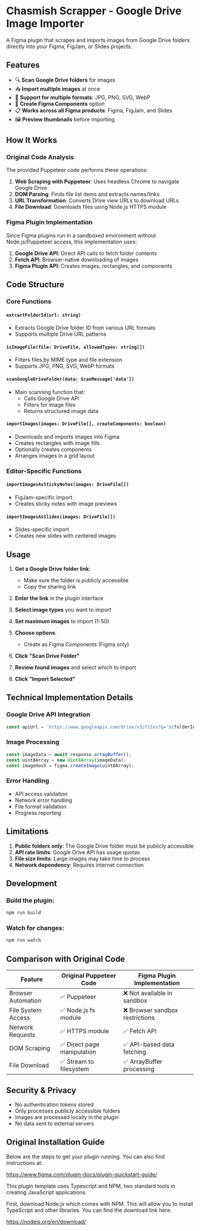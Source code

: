 # Chasmish Scrapper - Google Drive Image Importer

A Figma plugin that scrapes and imports images from Google Drive folders directly into your Figma, FigJam, or Slides projects.

## Features

- 🔍 **Scan Google Drive folders** for images
- 📥 **Import multiple images** at once
- 🎨 **Support for multiple formats**: JPG, PNG, SVG, WebP
- 🧩 **Create Figma Components** option
- 📋 **Works across all Figma products**: Figma, FigJam, and Slides
- 🖼️ **Preview thumbnails** before importing

## How It Works

### Original Code Analysis

The provided Puppeteer code performs these operations:

1. **Web Scraping with Puppeteer**: Uses headless Chrome to navigate Google Drive
2. **DOM Parsing**: Finds file list items and extracts names/links
3. **URL Transformation**: Converts Drive view URLs to download URLs
4. **File Download**: Downloads files using Node.js HTTPS module

### Figma Plugin Implementation

Since Figma plugins run in a sandboxed environment without Node.js/Puppeteer access, this implementation uses:

1. **Google Drive API**: Direct API calls to fetch folder contents
2. **Fetch API**: Browser-native downloading of images
3. **Figma Plugin API**: Creates images, rectangles, and components

## Code Structure

### Core Functions

#### `extractFolderId(url: string)`

- Extracts Google Drive folder ID from various URL formats
- Supports multiple Drive URL patterns

#### `isImageFile(file: DriveFile, allowedTypes: string[])`

- Filters files by MIME type and file extension
- Supports JPG, PNG, SVG, WebP formats

#### `scanGoogleDriveFolder(data: ScanMessage['data'])`

- Main scanning function that:
  - Calls Google Drive API
  - Filters for image files
  - Returns structured image data

#### `importImages(images: DriveFile[], createComponents: boolean)`

- Downloads and imports images into Figma
- Creates rectangles with image fills
- Optionally creates components
- Arranges images in a grid layout

### Editor-Specific Functions

#### `importImagesAsStickyNotes(images: DriveFile[])`

- FigJam-specific import
- Creates sticky notes with image previews

#### `importImagesAsSlides(images: DriveFile[])`

- Slides-specific import
- Creates new slides with centered images

## Usage

1. **Get a Google Drive folder link**:

   - Make sure the folder is publicly accessible
   - Copy the sharing link

2. **Enter the link** in the plugin interface

3. **Select image types** you want to import

4. **Set maximum images** to import (1-50)

5. **Choose options**:

   - Create as Figma Components (Figma only)

6. **Click "Scan Drive Folder"**

7. **Review found images** and select which to import

8. **Click "Import Selected"**

## Technical Implementation Details

### Google Drive API Integration

```typescript
const apiUrl = `https://www.googleapis.com/drive/v3/files?q='${folderId}'+in+parents&fields=files(id,name,mimeType,thumbnailLink,webContentLink)`;
```

### Image Processing

```typescript
const imageData = await response.arrayBuffer();
const uint8Array = new Uint8Array(imageData);
const imageHash = figma.createImage(uint8Array);
```

### Error Handling

- API access validation
- Network error handling
- File format validation
- Progress reporting

## Limitations

1. **Public folders only**: The Google Drive folder must be publicly accessible
2. **API rate limits**: Google Drive API has usage quotas
3. **File size limits**: Large images may take time to process
4. **Network dependency**: Requires internet connection

## Development

### Build the plugin:

```bash
npm run build
```

### Watch for changes:

```bash
npm run watch
```

## Comparison with Original Code

| Feature            | Original Puppeteer Code     | Figma Plugin Implementation     |
| ------------------ | --------------------------- | ------------------------------- |
| Browser Automation | ✅ Puppeteer                | ❌ Not available in sandbox     |
| File System Access | ✅ Node.js fs module        | ❌ Browser sandbox restrictions |
| Network Requests   | ✅ HTTPS module             | ✅ Fetch API                    |
| DOM Scraping       | ✅ Direct page manipulation | ✅ API-based data fetching      |
| File Download      | ✅ Stream to filesystem     | ✅ ArrayBuffer processing       |

## Security & Privacy

- No authentication tokens stored
- Only processes publicly accessible folders
- Images are processed locally in the plugin
- No data sent to external servers

## Original Installation Guide

Below are the steps to get your plugin running. You can also find instructions at:

https://www.figma.com/plugin-docs/plugin-quickstart-guide/

This plugin template uses Typescript and NPM, two standard tools in creating JavaScript applications.

First, download Node.js which comes with NPM. This will allow you to install TypeScript and other
libraries. You can find the download link here:

https://nodejs.org/en/download/
